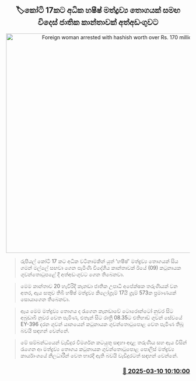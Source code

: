 <p align='center'><b><h2 align='center' title='Foreign woman arrested with hashish worth over Rs. 170 million'>🏷කෝටි 17කට අධික හෂීෂ් මත්ද්‍රව්‍ය තොගයක් සමඟ විදෙස් ජාතික කාන්තාවක් අත්අඩංගුවට</h2></b></p>
<p align='center'><img src='https://helakuru.sgp1.cdn.digitaloceanspaces.com/esana/images/lib/arrested2[1].jpg' width='600' alt='Foreign woman arrested with hashish worth over Rs. 170 million'></p>

> රුපියල් කෝටි 17 කට අධික වටිනාමකින් යුත් ‘හෂීෂ්' මත්ද්‍රව්‍ය තොගයක් සිය ගමන් මල්ලේ සඟවා ගෙන පැමිණි විදේශීය කාන්තාවක් ඊයේ (09) කටුනායක ගුවන්තොටුපළේ දී අත්අඩංගුවට ගෙන තිබෙනවා.

> මෙම කාන්තාව 20 හැවිරිදි කැනඩා ජාතික උපාධි අපේක්ෂක තරුණියක් වන අතර, ඇය සතුව තිබී හෂීෂ් මත්ද්‍රව්‍ය කිලෝග්‍රෑම් 17යි ග්‍රෑම් 573ක ප්‍රමාණයක් සොයාගෙන තිබෙනවා.

> ඇය මෙම මත්ද්‍රව්‍ය තොගය ද රැගෙන කැනඩාවේ ටොරොන්ටෝ නුවර සිට අබුඩාබි නුවර වෙත පැමිණ, එතැන් සිට රාත්‍රී 08.35ට එතිහාඩ් ගුවන් සේවයේ EY-396 දරන ගුවන් යානයෙන් කටුනායක ගුවන්තොටුපොළ වෙත පැමිණ තිබූ බවයි සඳහන් වෙන්නේ.

> මේ සම්බන්ධයෙන් වැඩිදුර විමර්ශන කටයුතු සඳහා අදාළ තරුණිය සහ ඇය විසින් රැගෙන ආ මත්ද්‍රව්‍ය තොගය කටුනායක ගුවන්තොටුපොළ පොලිස් මත්ද්‍රව්‍ය කාර්යාංශයේ නිලධාරීන් වෙත භාරදී ඇති බවයි වැඩිදුරටත් සඳහන් වෙන්නේ.



<h3 align='right'><a href='https://www.helakuru.lk/esana/p/108182/'>📅 2025-03-10 10:10:00</a></h3>
